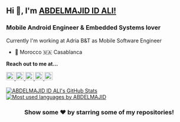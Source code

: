 ## Hi 👋, I'm [ABDELMAJID ID ALI!](https://github.com/ixiDev)
### Mobile Android Engineer & Embedded Systems lover
 Currently I'm working at Adria B&T as Mobile Software Engineer
 - 📍 Morocco 🇲🇦 Casablanca

**Reach out to me at...**

<a href="https://www.linkedin.com/in/abdelmajid-idali/">
  <img alt="ID ALI's Linkdein" width="22px" height="22px" src="https://cdn.jsdelivr.net/npm/simple-icons@v3/icons/linkedin.svg" />
</a>
<a href="https://www.instagram.com/abdelmajid_idali/">
  <img alt="ID ALI's Instagram" width="22px" height="22px" src="https://cdn.jsdelivr.net/npm/simple-icons@v3/icons/instagram.svg" />
</a>
<a href="https://www.facebook.com/ixi.abdelmajid/">
  <img  alt="ID ALI's Facebook" width="22px" height="22px" src="https://cdn.jsdelivr.net/npm/simple-icons@v3/icons/facebook.svg" />
</a>
<a href="https://www.youtube.com/c/YoutCodeProgrammingTutorials">
  <img  alt="ID ALI's Youtube" width="22px" height="22px" src="https://cdn.jsdelivr.net/npm/simple-icons@v3/icons/youtube.svg" />
</a>
<a href="https://github.com/ixiDev">
  <img  alt="ABDELMAJID ID ALI's Github" width="22px" height="22px" src="https://cdn.jsdelivr.net/npm/simple-icons@v3/icons/github.svg" />
</a>

<br/>


<br/>
<a href="https://github.com/ixiDev">
 <img  src="https://github-readme-stats.vercel.app/api?username=ixiDev&show_icons=true&theme=light&line_height=27" alt="ABDELMAJID ID ALI's GitHub Stats"/>
</a>
<a href="https://github.com/ixiDev">
  <img alt="Most used languages by ABDELMAJID" src="https://github-readme-stats.vercel.app/api/top-langs/?username=ixiDev&theme=light&hide_langs_below=1" />
</a>

<!--suppress HtmlDeprecatedAttribute -->
<div align="center">

### Show some ❤️ by starring some of my repositories!

</div>
